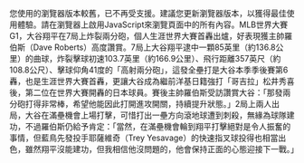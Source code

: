 您使用的瀏覽器版本較舊，已不再受支援。建議您更新瀏覽器版本，以獲得最佳使用體驗。請在瀏覽器上啟用JavaScript來瀏覽頁面中的所有內容。MLB世界大賽G1，大谷翔平在7局上炸裂兩分砲，個人生涯世界大賽首轟出爐，好表現獲主帥羅伯斯（Dave Roberts）高度讚賞。7局上大谷翔平逮中一顆85英里（約136.8公里）的曲球，炸裂擊球初速103.7英里（約166.9公里）、飛行距離357英尺（約108.8公尺）、擊球仰角41度的「高射兩分砲」，這發全壘打是大谷本季季後賽第6轟，也是生涯世界大賽首轟，更讓大谷成為繼前洋基日籍強打「哥吉拉」松井秀喜後，第二位在世界大賽開轟的日本球員。賽後主帥羅伯斯受訪讚賞大谷：「那發兩分砲打得非常棒，希望他能因此打開進攻開關，持續提升狀態。」2局上兩人出局，大谷在滿壘機會上場打擊，可惜打出一壘方向滾地球遭到刺殺，無緣為球隊建功，不過羅伯斯仍給予肯定：「當然，在滿壘機會輪到翔平打擊絕對是令人振奮的事情，但藍鳥先發投手耶薩維奇（Trey Yesavage）的快速指叉球投得也相當出色，雖然翔平沒能建功，但我相信他沒問題的，他會保持正面的心態迎接下一戰。」
